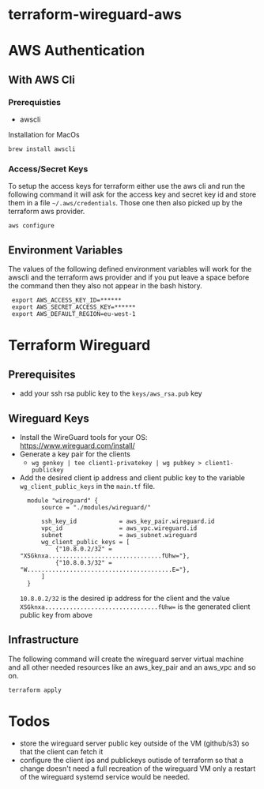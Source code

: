 # terraform-wireguard-aws

# AWS Authentication

## With AWS Cli

### Prerequisties

* awscli

Installation for MacOs
```
brew install awscli
```

### Access/Secret Keys

To setup the access keys for terraform either use the aws cli and run the following command
it will ask for the access key and secret key id and store them in a file `~/.aws/credentials`.
Those one then also picked up by the terraform aws provider.

```
aws configure
```

## Environment Variables

The values of the following defined environment variables will work for the awscli and the terraform
aws provider and if you put leave a space before the command then they also not appear in the bash
history.

```
 export AWS_ACCESS_KEY_ID=******
 export AWS_SECRET_ACCESS_KEY=******
 export AWS_DEFAULT_REGION=eu-west-1 
```


# Terraform Wireguard

## Prerequisites

* add your ssh rsa public key to the `keys/aws_rsa.pub` key

## Wireguard Keys

- Install the WireGuard tools for your OS: https://www.wireguard.com/install/
- Generate a key pair for the clients
  - `wg genkey | tee client1-privatekey | wg pubkey > client1-publickey`
- Add the desired client ip address and client public key to the variable `wg_client_public_keys` in the 
  `main.tf` file.
  ```
    module "wireguard" {
        source = "./modules/wireguard/"

        ssh_key_id            = aws_key_pair.wireguard.id
        vpc_id                = aws_vpc.wireguard.id
        subnet                = aws_subnet.wireguard
        wg_client_public_keys = [
            {"10.8.0.2/32" = "XSGknxa................................fUhw="},
            {"10.8.0.3/32" = "W.........................................E="},
        ]
    }
  ```
  `10.8.0.2/32` is the desired ip address for the client and the value `XSGknxa................................fUhw=`
  is the generated client public key from above

## Infrastructure

The following command will create the wireguard server virtual machine and all other needed
resources like an aws_key_pair and an aws_vpc and so on.
```
terraform apply
```

# Todos

* store the wireguard server public key outside of the VM (github/s3) so that the client can fetch it
* configure the client ips and publickeys outisde of terraform so that a change doesn't need a full recreation of the wireguard VM
  only a restart of the wireguard systemd service would be needed.
